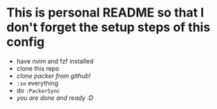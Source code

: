# This is personal README so that I don't forget the setup steps of this config

- have nvim and fzf installed
- clone this repo
- *clone packer from github!*
- `:so` everything
- do `:PackerSync`
- *you are done and ready :D*  

